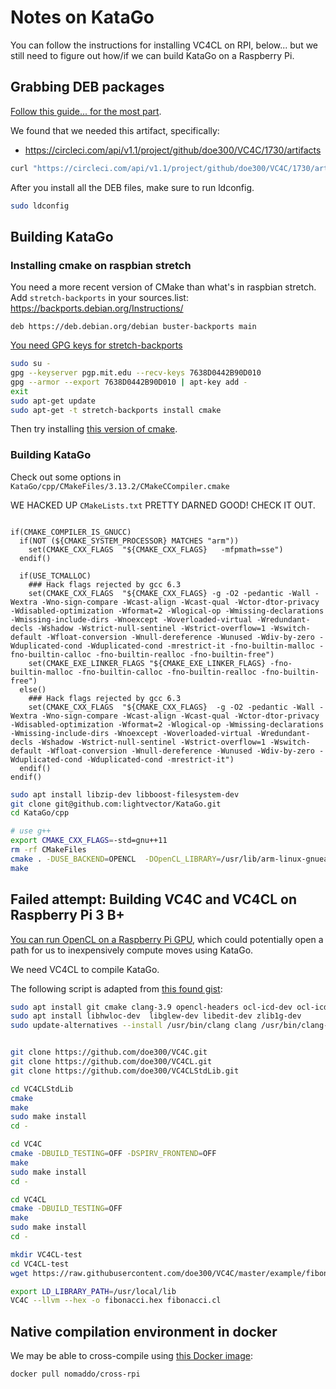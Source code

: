 # Notes on KataGo

You can follow the instructions for installing VC4CL on RPI, below... but we still need to figure out how/if we can build KataGo on a Raspberry Pi.

## Grabbing DEB packages

[Follow this guide... for the most part](https://github.com/doe300/VC4CL/wiki/How-to-get).

We found that we needed this artifact, specifically:

- https://circleci.com/api/v1.1/project/github/doe300/VC4C/1730/artifacts

```sh
curl "https://circleci.com/api/v1.1/project/github/doe300/VC4C/1730/artifacts" --output /tmp/dump
```

After you install all the DEB files, make sure to run ldconfig.

```sh
sudo ldconfig
```

## Building KataGo

### Installing cmake on raspbian stretch

You need a more recent version of CMake than what's in raspbian stretch.  Add `stretch-backports` in your sources.list: https://backports.debian.org/Instructions/

```text
deb https://deb.debian.org/debian buster-backports main
```

[You need GPG keys for stretch-backports](https://rolfje.wordpress.com/2017/06/09/installing-gpg-keys-for-debian-backports/)

```sh
sudo su -
gpg --keyserver pgp.mit.edu --recv-keys 7638D0442B90D010 
gpg --armor --export 7638D0442B90D010 | apt-key add -
exit
sudo apt-get update
sudo apt-get -t stretch-backports install cmake
```

Then try installing [this version of cmake](https://packages.debian.org/stretch-backports/cmake).

### Building KataGo

Check out some options in `KataGo/cpp/CMakeFiles/3.13.2/CMakeCCompiler.cmake `

WE HACKED UP `CMakeLists.txt` PRETTY DARNED GOOD!  CHECK IT OUT.

```text

if(CMAKE_COMPILER_IS_GNUCC)
  if(NOT (${CMAKE_SYSTEM_PROCESSOR} MATCHES "arm"))
    set(CMAKE_CXX_FLAGS  "${CMAKE_CXX_FLAGS}   -mfpmath=sse")
  endif()

  if(USE_TCMALLOC)
    ### Hack flags rejected by gcc 6.3
    set(CMAKE_CXX_FLAGS  "${CMAKE_CXX_FLAGS} -g -O2 -pedantic -Wall -Wextra -Wno-sign-compare -Wcast-align -Wcast-qual -Wctor-dtor-privacy -Wdisabled-optimization -Wformat=2 -Wlogical-op -Wmissing-declarations -Wmissing-include-dirs -Wnoexcept -Woverloaded-virtual -Wredundant-decls -Wshadow -Wstrict-null-sentinel -Wstrict-overflow=1 -Wswitch-default -Wfloat-conversion -Wnull-dereference -Wunused -Wdiv-by-zero -Wduplicated-cond -Wduplicated-cond -mrestrict-it -fno-builtin-malloc -fno-builtin-calloc -fno-builtin-realloc -fno-builtin-free")
    set(CMAKE_EXE_LINKER_FLAGS "${CMAKE_EXE_LINKER_FLAGS} -fno-builtin-malloc -fno-builtin-calloc -fno-builtin-realloc -fno-builtin-free")
  else()
    ### Hack flags rejected by gcc 6.3
    set(CMAKE_CXX_FLAGS  "${CMAKE_CXX_FLAGS}  -g -O2 -pedantic -Wall -Wextra -Wno-sign-compare -Wcast-align -Wcast-qual -Wctor-dtor-privacy -Wdisabled-optimization -Wformat=2 -Wlogical-op -Wmissing-declarations -Wmissing-include-dirs -Wnoexcept -Woverloaded-virtual -Wredundant-decls -Wshadow -Wstrict-null-sentinel -Wstrict-overflow=1 -Wswitch-default -Wfloat-conversion -Wnull-dereference -Wunused -Wdiv-by-zero -Wduplicated-cond -Wduplicated-cond -mrestrict-it")
  endif()
endif()
```

```sh
sudo apt install libzip-dev libboost-filesystem-dev
git clone git@github.com:lightvector/KataGo.git
cd KataGo/cpp

# use g++
export CMAKE_CXX_FLAGS=-std=gnu++11 
rm -rf CMakeFiles
cmake . -DUSE_BACKEND=OPENCL  -DOpenCL_LIBRARY=/usr/lib/arm-linux-gnueabihf/libOpenCL.so -DZLIB_LIBRARY=/usr/lib/arm-linux-gnueabihf/libz.so -DBOOST_LIBRARYDIR=/usr/lib/arm-linux-gnueabihf/ -DCMAKE_C_COMPILER=/usr/bin/gcc -DCMAKE_CXX_COMPILER=/usr/bin/g++ -DCMAKE_C_COMPILER_ID=gnu -DCMAKE_CXX_COMPILER_ID=gnu -DUSE_TCMALLOC=0
make
```


## Failed attempt: Building VC4C and VC4CL on Raspberry Pi 3 B+ 

[You can run OpenCL on a Raspberry Pi GPU](https://hackaday.com/2019/01/24/running-opencl-on-a-raspberry-pi-gpu/), which could potentially open a path for us to inexpensively compute moves using KataGo.

We need VC4CL to compile KataGo.

The following script is adapted from [this found gist](https://gist.github.com/senshu/671ecb1e68729c5e1a897c62251e00cf):

```sh
sudo apt install git cmake clang-3.9 opencl-headers ocl-icd-dev ocl-icd-opencl-dev
sudo apt install libhwloc-dev  libglew-dev libedit-dev zlib1g-dev
sudo update-alternatives --install /usr/bin/clang clang /usr/bin/clang-3.9 100


git clone https://github.com/doe300/VC4C.git
git clone https://github.com/doe300/VC4CL.git
git clone https://github.com/doe300/VC4CLStdLib.git  

cd VC4CLStdLib
cmake 
make
sudo make install
cd -

cd VC4C
cmake -DBUILD_TESTING=OFF -DSPIRV_FRONTEND=OFF 
make
sudo make install
cd -

cd VC4CL
cmake -DBUILD_TESTING=OFF 
make
sudo make install
cd -

mkdir VC4CL-test
cd VC4CL-test
wget https://raw.githubusercontent.com/doe300/VC4C/master/example/fibonacci.cl

export LD_LIBRARY_PATH=/usr/local/lib
VC4C --llvm --hex -o fibonacci.hex fibonacci.cl
```

## Native compilation environment in docker

We may be able to cross-compile using [this Docker image](https://hub.docker.com/r/nomaddo/cross-rpi/):

```sh
docker pull nomaddo/cross-rpi
```

